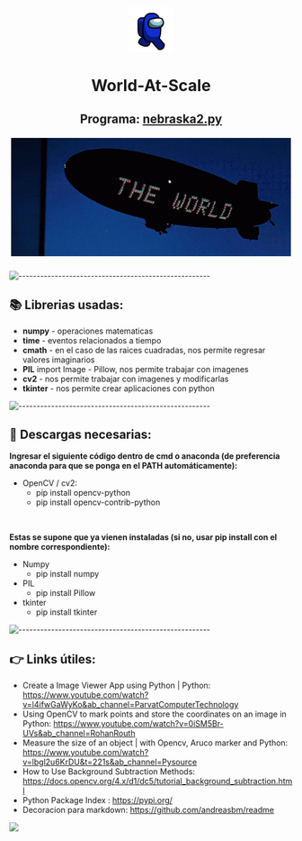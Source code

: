 <p align="center"> 
  <img src="/medidor objetos/images/azul.gif" alt="Azul" width="80px" height="80px">
</p>
<h1 align="center"> World-At-Scale </h1>

<h2 align="center"> Programa: <a href="https://www.concordia.ca/](https://github.com/lactaid/World-At-Scale-/blob/b89f42cb97ffa76a064ea5aca833acf8296a8cd6/medidor%20objetos/nebraska2.py)">nebraska2.py</a> 
  <p></p>
<p align="center"> 
  <img src="/medidor objetos/images/scarface.gif" alt="world">
</p> </h2>

![-----------------------------------------------------](https://raw.githubusercontent.com/andreasbm/readme/master/assets/lines/water.png)
<!-- ABOUT -->
<h2 id="Librerias"> 📚 Librerias usadas: </h2>

- **numpy** - operaciones matematicas
- **time** - eventos relacionados a tiempo
- **cmath** - en el caso de las raices cuadradas, nos permite regresar valores imaginarios
- **PIL** import Image - Pillow, nos permite trabajar con imagenes
- **cv2** - nos permite trabajar con imagenes y modificarlas
- **tkinter** - nos permite crear aplicaciones con python

![-----------------------------------------------------](https://raw.githubusercontent.com/andreasbm/readme/master/assets/lines/water.png)

<!-- Descargas -->
<h2 id="Descargas"> 🐍 Descargas necesarias: </h2>

**Ingresar el siguiente código dentro de cmd o anaconda (de preferencia anaconda para que se ponga en el PATH automáticamente):**

<ul>
  <li>OpenCV / cv2:
    <ul>
      <li>pip install opencv-python</li>
      <li>pip install opencv-contrib-python</li>
    </ul>
   </li>
</ul>

<br>

**Estas se supone que ya vienen instaladas (si no, usar pip install con el nombre correspondiente):**
<ul>
  <li>Numpy
  <ul>
      <li>pip install numpy</li>
    </ul>
  </li>
  
  <li>PIL
  <ul>
      <li>pip install Pillow</li>
    </ul>
  </li>
  
  <li>tkinter
    <ul>
      <li>pip install tkinter</li>
    </ul>
  </li>
</ul>


![-----------------------------------------------------](https://raw.githubusercontent.com/andreasbm/readme/master/assets/lines/water.png)
<!-- Links -->
<h2 id="Links"> 👉 Links útiles: </h2>

- Create a Image Viewer App using Python | Python: https://www.youtube.com/watch?v=l4ifwGaWyKo&ab_channel=ParvatComputerTechnology
- Using OpenCV to mark points and store the coordinates on an image in Python: https://www.youtube.com/watch?v=0iSM5Br-UVs&ab_channel=RohanRouth
- Measure the size of an object | with Opencv, Aruco marker and Python: https://www.youtube.com/watch?v=lbgl2u6KrDU&t=221s&ab_channel=Pysource
- How to Use Background Subtraction Methods: https://docs.opencv.org/4.x/d1/dc5/tutorial_background_subtraction.html  
- Python Package Index : https://pypi.org/
- Decoracion para markdown: https://github.com/andreasbm/readme

![](https://www.gran-turismo.com/gtsport/decal/6917621470574151192_1.png)
